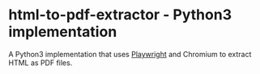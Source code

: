 # html-to-pdf-extractor - Python3 implementation

A Python3 implementation that uses [Playwright](https://playwright.dev/python) and Chromium to extract HTML as PDF files.
